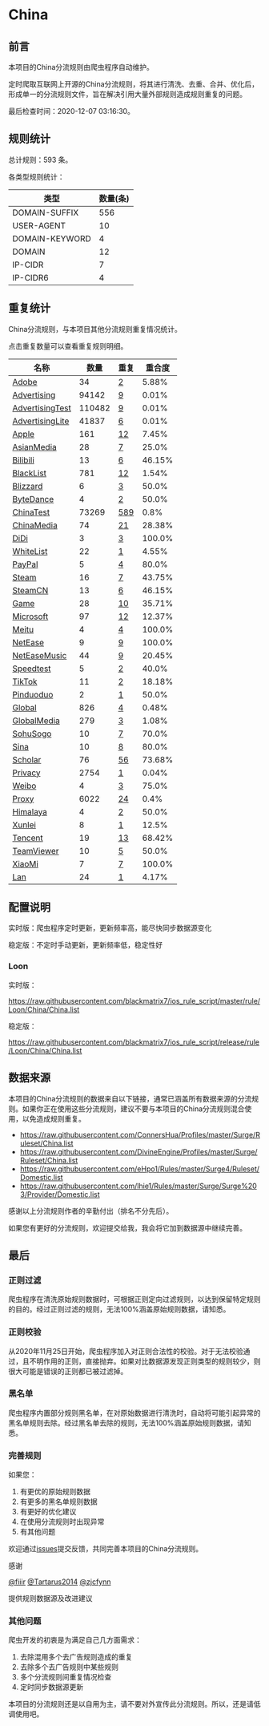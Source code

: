 # China

## 前言

本项目的China分流规则由爬虫程序自动维护。

定时爬取互联网上开源的China分流规则，将其进行清洗、去重、合并、优化后，形成单一的分流规则文件，旨在解决引用大量外部规则造成规则重复的问题。




最后检查时间：2020-12-07 03:16:30。

## 规则统计

总计规则：593 条。

各类型规则统计：

| 类型 | 数量(条) |
| ---- | ---- |
| DOMAIN-SUFFIX | 556 |
| USER-AGENT | 10 |
| DOMAIN-KEYWORD | 4 |
| DOMAIN | 12 |
| IP-CIDR | 7 |
| IP-CIDR6 | 4 |
## 重复统计

China分流规则，与本项目其他分流规则重复情况统计。

点击重复数量可以查看重复规则明细。

| 名称 | 数量 | 重复 | 重合度 |
| ---- | ---- | ---- | ------ |
|  [Adobe](https://github.com/blackmatrix7/ios_rule_script/tree/master/rule/Loon/Adobe)    | 34   | [2](https://github.com/blackmatrix7/ios_rule_script/tree/master/rule/Loon/China/Repeat.list)   |   5.88% |
|  [Advertising](https://github.com/blackmatrix7/ios_rule_script/tree/master/rule/Loon/Advertising)    | 94142   | [9](https://github.com/blackmatrix7/ios_rule_script/tree/master/rule/Loon/China/Repeat.list)   |   0.01% |
|  [AdvertisingTest](https://github.com/blackmatrix7/ios_rule_script/tree/master/rule/Loon/AdvertisingTest)    | 110482   | [9](https://github.com/blackmatrix7/ios_rule_script/tree/master/rule/Loon/China/Repeat.list)   |   0.01% |
|  [AdvertisingLite](https://github.com/blackmatrix7/ios_rule_script/tree/master/rule/Loon/AdvertisingLite)    | 41837   | [6](https://github.com/blackmatrix7/ios_rule_script/tree/master/rule/Loon/China/Repeat.list)   |   0.01% |
|  [Apple](https://github.com/blackmatrix7/ios_rule_script/tree/master/rule/Loon/Apple)    | 161   | [12](https://github.com/blackmatrix7/ios_rule_script/tree/master/rule/Loon/China/Repeat.list)   |   7.45% |
|  [AsianMedia](https://github.com/blackmatrix7/ios_rule_script/tree/master/rule/Loon/AsianMedia)    | 28   | [7](https://github.com/blackmatrix7/ios_rule_script/tree/master/rule/Loon/China/Repeat.list)   |   25.0% |
|  [Bilibili](https://github.com/blackmatrix7/ios_rule_script/tree/master/rule/Loon/Bilibili)    | 13   | [6](https://github.com/blackmatrix7/ios_rule_script/tree/master/rule/Loon/China/Repeat.list)   |   46.15% |
|  [BlackList](https://github.com/blackmatrix7/ios_rule_script/tree/master/rule/Loon/BlackList)    | 781   | [12](https://github.com/blackmatrix7/ios_rule_script/tree/master/rule/Loon/China/Repeat.list)   |   1.54% |
|  [Blizzard](https://github.com/blackmatrix7/ios_rule_script/tree/master/rule/Loon/Blizzard)    | 6   | [3](https://github.com/blackmatrix7/ios_rule_script/tree/master/rule/Loon/China/Repeat.list)   |   50.0% |
|  [ByteDance](https://github.com/blackmatrix7/ios_rule_script/tree/master/rule/Loon/ByteDance)    | 4   | [2](https://github.com/blackmatrix7/ios_rule_script/tree/master/rule/Loon/China/Repeat.list)   |   50.0% |
|  [ChinaTest](https://github.com/blackmatrix7/ios_rule_script/tree/master/rule/Loon/ChinaTest)    | 73269   | [589](https://github.com/blackmatrix7/ios_rule_script/tree/master/rule/Loon/China/Repeat.list)   |   0.8% |
|  [ChinaMedia](https://github.com/blackmatrix7/ios_rule_script/tree/master/rule/Loon/ChinaMedia)    | 74   | [21](https://github.com/blackmatrix7/ios_rule_script/tree/master/rule/Loon/China/Repeat.list)   |   28.38% |
|  [DiDi](https://github.com/blackmatrix7/ios_rule_script/tree/master/rule/Loon/DiDi)    | 3   | [3](https://github.com/blackmatrix7/ios_rule_script/tree/master/rule/Loon/China/Repeat.list)   |   100.0% |
|  [WhiteList](https://github.com/blackmatrix7/ios_rule_script/tree/master/rule/Loon/WhiteList)    | 22   | [1](https://github.com/blackmatrix7/ios_rule_script/tree/master/rule/Loon/China/Repeat.list)   |   4.55% |
|  [PayPal](https://github.com/blackmatrix7/ios_rule_script/tree/master/rule/Loon/PayPal)    | 5   | [4](https://github.com/blackmatrix7/ios_rule_script/tree/master/rule/Loon/China/Repeat.list)   |   80.0% |
|  [Steam](https://github.com/blackmatrix7/ios_rule_script/tree/master/rule/Loon/Steam)    | 16   | [7](https://github.com/blackmatrix7/ios_rule_script/tree/master/rule/Loon/China/Repeat.list)   |   43.75% |
|  [SteamCN](https://github.com/blackmatrix7/ios_rule_script/tree/master/rule/Loon/SteamCN)    | 13   | [6](https://github.com/blackmatrix7/ios_rule_script/tree/master/rule/Loon/China/Repeat.list)   |   46.15% |
|  [Game](https://github.com/blackmatrix7/ios_rule_script/tree/master/rule/Loon/Game)    | 28   | [10](https://github.com/blackmatrix7/ios_rule_script/tree/master/rule/Loon/China/Repeat.list)   |   35.71% |
|  [Microsoft](https://github.com/blackmatrix7/ios_rule_script/tree/master/rule/Loon/Microsoft)    | 97   | [12](https://github.com/blackmatrix7/ios_rule_script/tree/master/rule/Loon/China/Repeat.list)   |   12.37% |
|  [Meitu](https://github.com/blackmatrix7/ios_rule_script/tree/master/rule/Loon/Meitu)    | 4   | [4](https://github.com/blackmatrix7/ios_rule_script/tree/master/rule/Loon/China/Repeat.list)   |   100.0% |
|  [NetEase](https://github.com/blackmatrix7/ios_rule_script/tree/master/rule/Loon/NetEase)    | 9   | [9](https://github.com/blackmatrix7/ios_rule_script/tree/master/rule/Loon/China/Repeat.list)   |   100.0% |
|  [NetEaseMusic](https://github.com/blackmatrix7/ios_rule_script/tree/master/rule/Loon/NetEaseMusic)    | 44   | [9](https://github.com/blackmatrix7/ios_rule_script/tree/master/rule/Loon/China/Repeat.list)   |   20.45% |
|  [Speedtest](https://github.com/blackmatrix7/ios_rule_script/tree/master/rule/Loon/Speedtest)    | 5   | [2](https://github.com/blackmatrix7/ios_rule_script/tree/master/rule/Loon/China/Repeat.list)   |   40.0% |
|  [TikTok](https://github.com/blackmatrix7/ios_rule_script/tree/master/rule/Loon/TikTok)    | 11   | [2](https://github.com/blackmatrix7/ios_rule_script/tree/master/rule/Loon/China/Repeat.list)   |   18.18% |
|  [Pinduoduo](https://github.com/blackmatrix7/ios_rule_script/tree/master/rule/Loon/Pinduoduo)    | 2   | [1](https://github.com/blackmatrix7/ios_rule_script/tree/master/rule/Loon/China/Repeat.list)   |   50.0% |
|  [Global](https://github.com/blackmatrix7/ios_rule_script/tree/master/rule/Loon/Global)    | 826   | [4](https://github.com/blackmatrix7/ios_rule_script/tree/master/rule/Loon/China/Repeat.list)   |   0.48% |
|  [GlobalMedia](https://github.com/blackmatrix7/ios_rule_script/tree/master/rule/Loon/GlobalMedia)    | 279   | [3](https://github.com/blackmatrix7/ios_rule_script/tree/master/rule/Loon/China/Repeat.list)   |   1.08% |
|  [SohuSogo](https://github.com/blackmatrix7/ios_rule_script/tree/master/rule/Loon/SohuSogo)    | 10   | [7](https://github.com/blackmatrix7/ios_rule_script/tree/master/rule/Loon/China/Repeat.list)   |   70.0% |
|  [Sina](https://github.com/blackmatrix7/ios_rule_script/tree/master/rule/Loon/Sina)    | 10   | [8](https://github.com/blackmatrix7/ios_rule_script/tree/master/rule/Loon/China/Repeat.list)   |   80.0% |
|  [Scholar](https://github.com/blackmatrix7/ios_rule_script/tree/master/rule/Loon/Scholar)    | 76   | [56](https://github.com/blackmatrix7/ios_rule_script/tree/master/rule/Loon/China/Repeat.list)   |   73.68% |
|  [Privacy](https://github.com/blackmatrix7/ios_rule_script/tree/master/rule/Loon/Privacy)    | 2754   | [1](https://github.com/blackmatrix7/ios_rule_script/tree/master/rule/Loon/China/Repeat.list)   |   0.04% |
|  [Weibo](https://github.com/blackmatrix7/ios_rule_script/tree/master/rule/Loon/Weibo)    | 4   | [3](https://github.com/blackmatrix7/ios_rule_script/tree/master/rule/Loon/China/Repeat.list)   |   75.0% |
|  [Proxy](https://github.com/blackmatrix7/ios_rule_script/tree/master/rule/Loon/Proxy)    | 6022   | [24](https://github.com/blackmatrix7/ios_rule_script/tree/master/rule/Loon/China/Repeat.list)   |   0.4% |
|  [Himalaya](https://github.com/blackmatrix7/ios_rule_script/tree/master/rule/Loon/Himalaya)    | 4   | [2](https://github.com/blackmatrix7/ios_rule_script/tree/master/rule/Loon/China/Repeat.list)   |   50.0% |
|  [Xunlei](https://github.com/blackmatrix7/ios_rule_script/tree/master/rule/Loon/Xunlei)    | 8   | [1](https://github.com/blackmatrix7/ios_rule_script/tree/master/rule/Loon/China/Repeat.list)   |   12.5% |
|  [Tencent](https://github.com/blackmatrix7/ios_rule_script/tree/master/rule/Loon/Tencent)    | 19   | [13](https://github.com/blackmatrix7/ios_rule_script/tree/master/rule/Loon/China/Repeat.list)   |   68.42% |
|  [TeamViewer](https://github.com/blackmatrix7/ios_rule_script/tree/master/rule/Loon/TeamViewer)    | 10   | [5](https://github.com/blackmatrix7/ios_rule_script/tree/master/rule/Loon/China/Repeat.list)   |   50.0% |
|  [XiaoMi](https://github.com/blackmatrix7/ios_rule_script/tree/master/rule/Loon/XiaoMi)    | 7   | [7](https://github.com/blackmatrix7/ios_rule_script/tree/master/rule/Loon/China/Repeat.list)   |   100.0% |
|  [Lan](https://github.com/blackmatrix7/ios_rule_script/tree/master/rule/Loon/Lan)    | 24   | [1](https://github.com/blackmatrix7/ios_rule_script/tree/master/rule/Loon/China/Repeat.list)   |   4.17% |
## 配置说明

实时版：爬虫程序定时更新，更新频率高，能尽快同步数据源变化

稳定版：不定时手动更新，更新频率低，稳定性好

### Loon 
实时版：

https://raw.githubusercontent.com/blackmatrix7/ios_rule_script/master/rule/Loon/China/China.list

稳定版：

https://raw.githubusercontent.com/blackmatrix7/ios_rule_script/release/rule/Loon/China/China.list

## 数据来源

本项目的China分流规则的数据来自以下链接，通常已涵盖所有数据来源的分流规则。如果你正在使用这些分流规则，建议不要与本项目的China分流规则混合使用，以免造成规则重复。

- https://raw.githubusercontent.com/ConnersHua/Profiles/master/Surge/Ruleset/China.list
- https://raw.githubusercontent.com/DivineEngine/Profiles/master/Surge/Ruleset/China.list
- https://raw.githubusercontent.com/eHpo1/Rules/master/Surge4/Ruleset/Domestic.list
- https://raw.githubusercontent.com/lhie1/Rules/master/Surge/Surge%203/Provider/Domestic.list


感谢以上分流规则作者的辛勤付出（排名不分先后）。

如果您有更好的分流规则，欢迎提交给我，我会将它加到数据源中继续完善。

## 最后

### 正则过滤

爬虫程序在清洗原始规则数据时，可根据正则定向过滤规则，以达到保留特定规则的目的。经过正则过滤的规则，无法100%涵盖原始规则数据，请知悉。

### 正则校验

从2020年11月25日开始，爬虫程序加入对正则合法性的校验。对于无法校验通过，且不明作用的正则，直接抛弃。如果对比数据源发现正则类型的规则较少，则很大可能是错误的正则都已被过滤掉。

### 黑名单

爬虫程序内置部分规则黑名单，在对原始数据进行清洗时，自动将可能引起异常的黑名单规则去除。经过黑名单去除的规则，无法100%涵盖原始规则数据，请知悉。

### 完善规则

如果您：

1. 有更优的原始规则数据
2. 有更多的黑名单规则数据
3. 有更好的优化建议
4. 在使用分流规则时出现异常
5. 有其他问题

欢迎通过[issues](https://github.com/blackmatrix7/ios_rule_script/issues/new)提交反馈，共同完善本项目的China分流规则。

感谢

[@fiiir](https://github.com/fiiir) [@Tartarus2014](https://github.com/Tartarus2014) [@zjcfynn](https://github.com/zjcfynn) 

提供规则数据源及改进建议

### 其他问题

爬虫开发的初衷是为满足自己几方面需求：

1. 去除混用多个去广告规则造成的重复
2. 去除多个去广告规则中某些规则
3. 多个分流规则间重复情况检查
4. 定时同步数据源更新

本项目的分流规则还是以自用为主，请不要对外宣传此分流规则。所以，还是请低调使用吧。